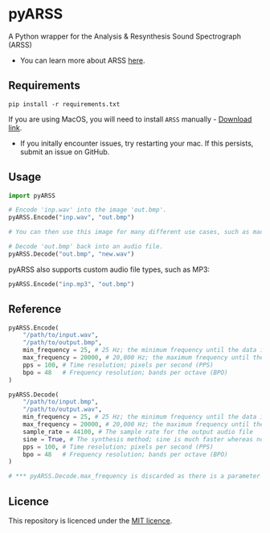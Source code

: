 # pyARSS
A Python wrapper for the Analysis &amp; Resynthesis Sound Spectrograph (ARSS)
* You can learn more about ARSS [here](http://arss.sourceforge.net/).

## Requirements
```
pip install -r requirements.txt
```
If you are using MacOS, you will need to install `ARSS` manually - [Download link](http://downloads.sourceforge.net/arss/arss-0.2.3-macosx-universal.dmg?use_mirror=osdn).
* If you initally encounter issues, try restarting your mac. If this persists, submit an issue on GitHub.

## Usage

```py
import pyARSS

# Encode 'inp.wav' into the image 'out.bmp'.
pyARSS.Encode("inp.wav", "out.bmp")

# You can then use this image for many different use cases, such as machine learning.

# Decode 'out.bmp' back into an audio file.
pyARSS.Decode("out.bmp", "new.wav")
```

pyARSS also supports custom audio file types, such as MP3:

```py
pyARSS.Encode("inp.mp3", "out.bmp")
```

## Reference

```py
pyARSS.Encode(
    "/path/to/input.wav",
    "/path/to/output.bmp",
    min_frequency = 25, # 25 Hz; the minimum frequency until the data is discarded
    max_frequency = 20000, # 20,000 Hz; the maximum frequency until the data is discarded
    pps = 100, # Time resolution; pixels per second (PPS)
    bpo = 48   # Frequency resolution; bands per octave (BPO)
)

pyARSS.Decode(
    "/path/to/input.bmp",
    "/path/to/output.wav",
    min_frequency = 25, # 25 Hz; the minimum frequency until the data is discarded
    max_frequency = 20000, # 20,000 Hz; the maximum frequency until the data is discarded ***
    sample_rate = 44100, # The sample rate for the output audio file
    sine = True, # The synthesis method; sine is much faster whereas noise (sine=False) is more detailed, however, takes much longer to compute.
    pps = 100, # Time resolution; pixels per second (PPS)
    bpo = 48   # Frequency resolution; bands per octave (BPO)
)

# *** pyARSS.Decode.max_frequency is discarded as there is a parameter limit on ARSS's executable.
```

## Licence
This repository is licenced under the [MIT licence](https://github.com/TheoCoombes/pyARSS/blob/main/LICENSE).
